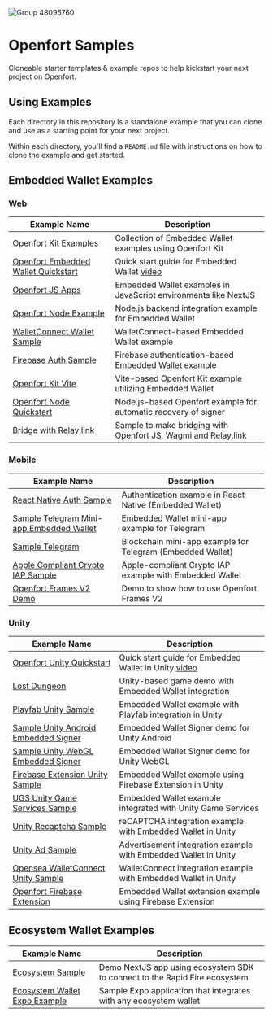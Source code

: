 ![Group 48095760](https://github.com/user-attachments/assets/ce49cf85-7e38-4ff5-9ff0-05042667a3d8)

# Openfort Samples

Cloneable starter templates & example repos to help kickstart your next project on Openfort.

## Using Examples

Each directory in this repository is a standalone example that you can clone and use as a starting point for your next project.

Within each directory, you'll find a `README.md` file with instructions on how to clone the example and get started.


## Embedded Wallet Examples

### Web

| Example Name                                                                                                              | Description                                                                                     | 
| ------------------------------------------------------------------------------------------------------------------------ | ----------------------------------------------------------------------------------------------- |
| [Openfort Kit Examples](https://github.com/openfort-xyz/openfort-kit/tree/main/examples)                                    | Collection of Embedded Wallet examples using Openfort Kit                                        |
| [Openfort Embedded Wallet Quickstart](https://github.com/smarthug/openfort-embedded-wallet-quickstart)            | Quick start guide for Embedded Wallet [video](https://youtu.be/IZ7-bLpvTPA?si=sK7LOOUfZ4GgOxrs) 
| [Openfort JS Apps](https://github.com/openfort-xyz/openfort-js/tree/main/examples/apps)                                     | Embedded Wallet examples in JavaScript environments like NextJS                                  |
| [Openfort Node Example](https://github.com/openfort-xyz/openfort-node/tree/main/example)                                    | Node.js backend integration example for Embedded Wallet                                         |
| [WalletConnect Wallet Sample](https://github.com/openfort-xyz/walletconnect-wallet-sample)                                 | WalletConnect-based Embedded Wallet example                                                     |
| [Firebase Auth Sample](https://github.com/openfort-xyz/firebase-auth-sample)                                                | Firebase authentication-based Embedded Wallet example                                           |
| [Openfort Kit Vite](https://github.com/smarthug/openfort-kit-vite)                                               | Vite-based Openfort Kit example utilizing Embedded Wallet                                       |
| [Openfort Node Quickstart](https://github.com/smarthug/openfort-node-sample)                                         | Node.js-based Openfort example for automatic recovery of signer                                        |                                                          |
| [Bridge with Relay.link](https://github.com/openfort-xyz/reservoir0x-relay-embeddedwallet)  | Sample to make bridging with Openfort JS, Wagmi and Relay.link | 
### Mobile

| Example Name                                                                                                              | Description                                                                                     | 
| ------------------------------------------------------------------------------------------------------------------------ | ----------------------------------------------------------------------------------------------- |
| [React Native Auth Sample](https://github.com/openfort-xyz/react-native-auth-sample)                                        | Authentication example in React Native (Embedded Wallet)                                         |
| [Sample Telegram Mini-app Embedded Wallet](https://github.com/openfort-xyz/sample-telegram-mini-app-Embedded-Wallet)        | Embedded Wallet mini-app example for Telegram                                                   |
| [Sample Telegram](https://github.com/openfort-xyz/sample-telegram)                                                          | Blockchain mini-app example for Telegram (Embedded Wallet)                                      |
| [Apple Compliant Crypto IAP Sample](https://github.com/openfort-xyz/apple-compliant-crypto-iap-sample)                     | Apple-compliant Crypto IAP example with Embedded Wallet                                         |
| [Openfort Frames V2 Demo](https://github.com/smarthug/openfort-frames-v2-demo) | Demo to show how to use Openfort Frames V2 |

### Unity

| Example Name                                                                                                              | Description                                                                                     | 
| ------------------------------------------------------------------------------------------------------------------------ | ----------------------------------------------------------------------------------------------- |
| [Openfort Unity Quickstart](https://github.com/smarthug/openfort-unity-quickstart)                               | Quick start guide for Embedded Wallet in Unity   [video](https://youtu.be/IZ7-bLpvTPA?si=sK7LOOUfZ4GgOxrs)
| [Lost Dungeon](https://github.com/openfort-xyz/lost-dungeon)                                                               | Unity-based game demo with Embedded Wallet integration                                          |
| [Playfab Unity Sample](https://github.com/openfort-xyz/playfab-unity-sample)                                               | Embedded Wallet example with Playfab integration in Unity                                       |
| [Sample Unity Android Embedded Signer](https://github.com/openfort-xyz/sample-unity-android-embedded-signer)                | Embedded Wallet Signer demo for Unity Android                                                   |
| [Sample Unity WebGL Embedded Signer](https://github.com/openfort-xyz/sample-unity-webgl-embedded-signer)                    | Embedded Wallet Signer demo for Unity WebGL                                                     |
| [Firebase Extension Unity Sample](https://github.com/openfort-xyz/firebase-extension-unity-sample)                          | Embedded Wallet example using Firebase Extension in Unity                                       |
| [UGS Unity Game Services Sample](https://github.com/openfort-xyz/ugs-unity-game-services-sample)                           | Embedded Wallet example integrated with Unity Game Services                                     |
| [Unity Recaptcha Sample](https://github.com/openfort-xyz/unity-recaptcha-sample)                                           | reCAPTCHA integration example with Embedded Wallet in Unity                                     |
| [Unity Ad Sample](https://github.com/openfort-xyz/unity-ad-sample)                                                         | Advertisement integration example with Embedded Wallet in Unity                                  |
| [Opensea WalletConnect Unity Sample](https://github.com/openfort-xyz/opensea-walletconnect-unity-sample)                   | WalletConnect integration example with Embedded Wallet in Unity                                  |
| [Openfort Firebase Extension](https://github.com/openfort-xyz/openfort-firebase-extension)                                 | Embedded Wallet extension example using Firebase Extension                                       |
                                               


## Ecosystem Wallet Examples

| Example Name                                                                                                              | Description                                                                                     | 
| ------------------------------------------------------------------------------------------------------------------------ | ----------------------------------------------------------------------------------------------- |
| [Ecosystem Sample](https://github.com/openfort-xyz/ecosystem-sample)                                                         | Demo NextJS app using ecosystem SDK to connect to the Rapid Fire ecosystem                       |
| [Ecosystem Wallet Expo Example](https://github.com/openfort-xyz/ecosystem-wallet-expo-example)                              | Sample Expo application that integrates with any ecosystem wallet                                |
